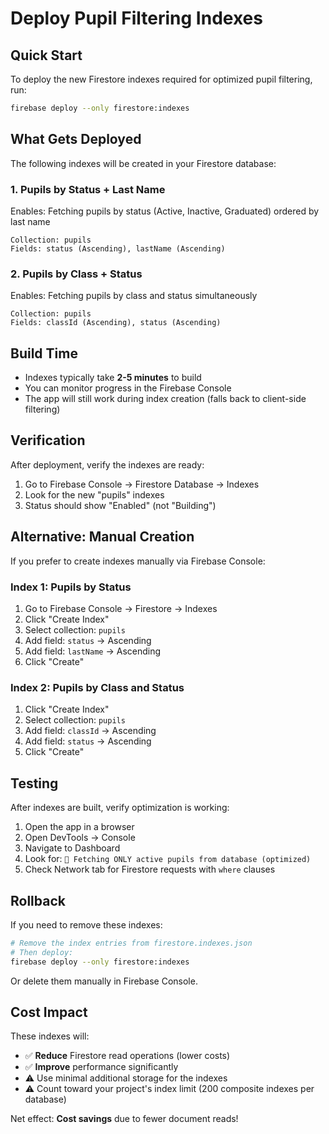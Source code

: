 # Deploy Pupil Filtering Indexes

## Quick Start

To deploy the new Firestore indexes required for optimized pupil filtering, run:

```bash
firebase deploy --only firestore:indexes
```

## What Gets Deployed

The following indexes will be created in your Firestore database:

### 1. Pupils by Status + Last Name
Enables: Fetching pupils by status (Active, Inactive, Graduated) ordered by last name
```
Collection: pupils
Fields: status (Ascending), lastName (Ascending)
```

### 2. Pupils by Class + Status
Enables: Fetching pupils by class and status simultaneously
```
Collection: pupils
Fields: classId (Ascending), status (Ascending)
```

## Build Time

- Indexes typically take **2-5 minutes** to build
- You can monitor progress in the Firebase Console
- The app will still work during index creation (falls back to client-side filtering)

## Verification

After deployment, verify the indexes are ready:

1. Go to Firebase Console → Firestore Database → Indexes
2. Look for the new "pupils" indexes
3. Status should show "Enabled" (not "Building")

## Alternative: Manual Creation

If you prefer to create indexes manually via Firebase Console:

### Index 1: Pupils by Status
1. Go to Firebase Console → Firestore → Indexes
2. Click "Create Index"
3. Select collection: `pupils`
4. Add field: `status` → Ascending
5. Add field: `lastName` → Ascending
6. Click "Create"

### Index 2: Pupils by Class and Status
1. Click "Create Index"
2. Select collection: `pupils`
3. Add field: `classId` → Ascending
4. Add field: `status` → Ascending
5. Click "Create"

## Testing

After indexes are built, verify optimization is working:

1. Open the app in a browser
2. Open DevTools → Console
3. Navigate to Dashboard
4. Look for: `🎯 Fetching ONLY active pupils from database (optimized)`
5. Check Network tab for Firestore requests with `where` clauses

## Rollback

If you need to remove these indexes:

```bash
# Remove the index entries from firestore.indexes.json
# Then deploy:
firebase deploy --only firestore:indexes
```

Or delete them manually in Firebase Console.

## Cost Impact

These indexes will:
- ✅ **Reduce** Firestore read operations (lower costs)
- ✅ **Improve** performance significantly
- ⚠️ Use minimal additional storage for the indexes
- ⚠️ Count toward your project's index limit (200 composite indexes per database)

Net effect: **Cost savings** due to fewer document reads!


